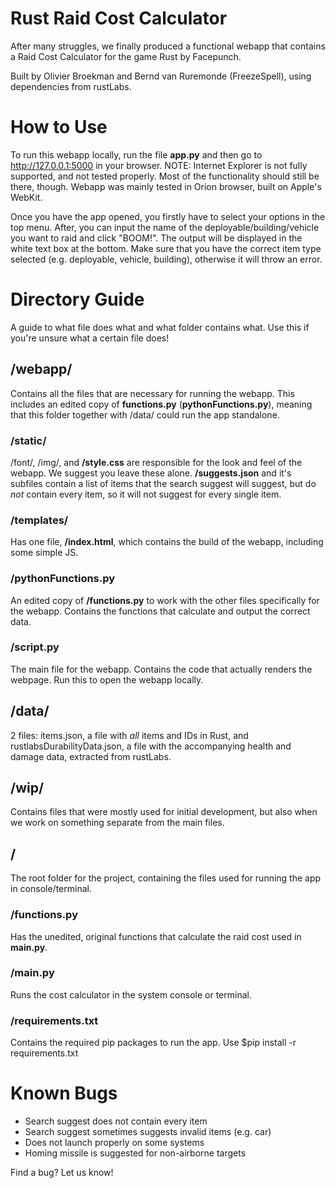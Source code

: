 # Rust Raid Cost Calculator
After many struggles, we finally produced a functional webapp that contains a Raid Cost Calculator for the game Rust by Facepunch.

Built by Olivier Broekman and Bernd van Ruremonde (FreezeSpell), using dependencies from rustLabs.

# How to Use
To run this webapp locally, run the file __app.py__ and then go to http://127.0.0.1:5000 in your browser. NOTE: Internet Explorer is not fully supported, and not tested properly. Most of the functionality should still be there, though. Webapp was mainly tested in Orion browser, built on Apple's WebKit.

Once you have the app opened, you firstly have to select your options in the top menu. After, you can input the name of the deployable/building/vehicle you want to raid and click "BOOM!". The output will be displayed in the white text box at the bottom.
Make sure that you have the correct item type selected (e.g. deployable, vehicle, building), otherwise it will throw an error.  

# Directory Guide
A guide to what file does what and what folder contains what. Use this if you're unsure what a certain file does!  

## /webapp/
Contains all the files that are necessary for running the webapp. This includes an edited copy of __functions.py__ (__pythonFunctions.py__), meaning that this folder together with /data/ could run the app standalone.
### /static/
/font/, /img/, and __/style.css__ are responsible for the look and feel of the webapp. We suggest you leave these alone. __/suggests.json__ and it's subfiles contain a list of items that the search suggest will suggest, but do _not_ contain every item, so it will not suggest for every single item.
### /templates/
Has one file, __/index.html__, which contains the build of the webapp, including some simple JS.
### /pythonFunctions.py
An edited copy of __/functions.py__ to work with the other files specifically for the webapp. Contains the functions that calculate and output the correct data.
### /script.py
The main file for the webapp. Contains the code that actually renders the webpage. Run this to open the webapp locally.  

## /data/
2 files: items.json, a file with _all_ items and IDs in Rust, and rustlabsDurabilityData.json, a file with the accompanying health and damage data, extracted from rustLabs.  

## /wip/
Contains files that were mostly used for initial development, but also when we work on something separate from the main files.  

## /
The root folder for the project, containing the files used for running the app in console/terminal.
### /functions.py
Has the unedited, original functions that calculate the raid cost used in __main.py__.
### /main.py
Runs the cost calculator in the system console or terminal.  

### /requirements.txt
Contains the required pip packages to run the app. Use $pip install -r requirements.txt   
  

# Known Bugs
- Search suggest does not contain every item
- Search suggest sometimes suggests invalid items (e.g. car)
- Does not launch properly on some systems
- Homing missile is suggested for non-airborne targets

Find a bug? Let us know!